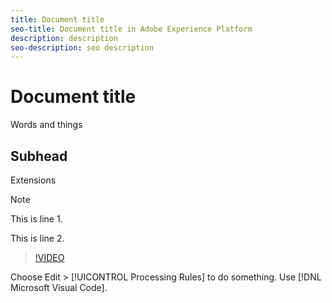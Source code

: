 ```yaml
---
title: Document title
seo-title: Document title in Adobe Experience Platform
description: description
seo-description: seo description
---
```


# Document title

Words and things

## Subhead

Extensions

> [!NOTE]
> 
> This is line 1.
>
> This is line 2.

> [!VIDEO](https://youtu.be/ypS_CKym5NQ)

Choose Edit > [!UICONTROL Processing Rules] to do something. Use [!DNL Microsoft Visual Code].
